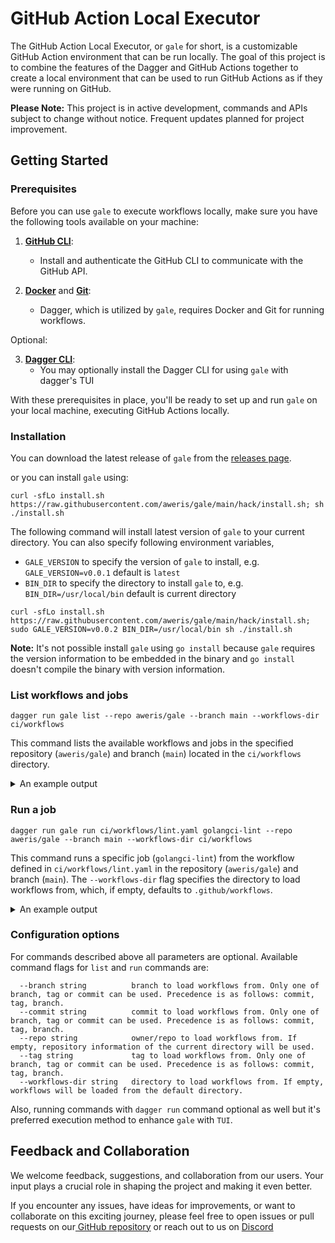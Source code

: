 # GitHub Action Local Executor

The GitHub Action Local Executor, or `gale` for short, is a customizable GitHub Action environment that can be run locally.
The goal of this project is to combine the features of the Dagger and GitHub Actions together to create a local
environment that can be used to run GitHub Actions as if they were running on GitHub.

**Please Note:** This project is in active development, commands and APIs subject to change without notice. Frequent updates planned for project improvement.

## Getting Started

### Prerequisites

Before you can use `gale` to execute workflows locally, make sure you have the following tools available on your machine:

1. **[GitHub CLI](https://docs.github.com/en/github-cli/github-cli/quickstart)**:
    - Install and authenticate the GitHub CLI to communicate with the GitHub API.

2. **[Docker](https://www.docker.com/)** and **[Git](https://git-scm.com/book/en/v2/Getting-Started-Installing-Git)**:
    - Dagger, which is utilized by `gale`, requires Docker and Git for running workflows.

Optional:

3. **[Dagger CLI](https://docs.dagger.io/cli/465058/install)**:
    - You may optionally install the Dagger CLI for using `gale` with dagger's TUI

With these prerequisites in place, you'll be ready to set up and run `gale` on your local machine, executing GitHub Actions locally.


### Installation

You can download the latest release of `gale` from the [releases page](https://github.com/aweris/gale/releases). 

or you can install `gale` using:

```bash!
curl -sfLo install.sh https://raw.githubusercontent.com/aweris/gale/main/hack/install.sh; sh ./install.sh
```

The following command will install latest version of `gale` to your current directory. You can also specify following environment variables,

- `GALE_VERSION` to specify the version of `gale` to install, e.g. `GALE_VERSION=v0.0.1` default is `latest`
- `BIN_DIR` to specify the directory to install `gale` to, e.g. `BIN_DIR=/usr/local/bin` default is current directory

```bash!
curl -sfLo install.sh https://raw.githubusercontent.com/aweris/gale/main/hack/install.sh; sudo GALE_VERSION=v0.0.2 BIN_DIR=/usr/local/bin sh ./install.sh
```

**Note:** It's not possible install `gale` using `go install` because `gale` requires the version information to be 
embedded in the binary and `go install` doesn't compile the binary with version information.

### List workflows and jobs

```bash!
dagger run gale list --repo aweris/gale --branch main --workflows-dir ci/workflows
```

This command lists the available workflows and jobs in the specified repository (`aweris/gale`) and branch (`main`) located in the `ci/workflows` directory.

<details>
<summary>An example output</summary>

```bash!
➜ dagger run gale list --repo aweris/gale
█ [0.81s] gale list --repo aweris/gale
┃ Workflow: .github/workflows/conventional-label.yaml
┃ Jobs:
┃  - check-for-conventional-release-labels
┃
┃ Workflow: example-gha-run-gale (path: .github/workflows/example-gha-run-gale.yaml)
┃ Jobs:
┃  - run-gale
┃
┃ Workflow: example-golangci-lint (path: .github/workflows/example-golangci-lint.yaml)
┃ Jobs:
┃  - golangci-lint
┃
┃ Workflow: .github/workflows/lint.yaml
┃ Jobs:
┃  - golangci-lint
┃
┃ Workflow: .github/workflows/release-main.yaml
┃ Jobs:
┃  - artifact-service
┃
┃ Workflow: .github/workflows/release-tag.yaml
┃ Jobs:
┃  - gale
┃  - artifact-service
┃
┃ Workflow: .github/workflows/stacked-prs.yaml
┃ Jobs:
┃  - check-for-stacked-prs
█ [0.42s] git://github.com/aweris/gale#main
┃ bfa7fcabc6e9c5a787352dead50579694ded0bfb    refs/heads/main
┻
• Engine: 9224cd98dcf2
• Duration: 808ms
```

</details>

### Run a job

```bash!
dagger run gale run ci/workflows/lint.yaml golangci-lint --repo aweris/gale --branch main --workflows-dir ci/workflows
```

This command runs a specific job (`golangci-lint`) from the workflow defined in `ci/workflows/lint.yaml` in the repository (`aweris/gale`) and branch (`main`). The `--workflows-dir` flag specifies the directory to load workflows from, which, if empty, defaults to `.github/workflows`.

<details>
<summary>An example output</summary>

```bash
➜  gale run ci/workflows/lint.yaml golangci-lint --workflows-dir ci/workflows
3: resolve image config for ghcr.io/aweris/gale/tools/ghx:main
3: > in from ghcr.io/aweris/gale/tools/ghx:main
3: resolve image config for ghcr.io/aweris/gale/tools/ghx:main DONE

5: pull ghcr.io/aweris/gale/tools/ghx:main
5: > in from ghcr.io/aweris/gale/tools/ghx:main
5: resolve ghcr.io/aweris/gale/tools/ghx:main@sha256:c5aa62ac90f1ba7196efa1d4ee262b710fedc7edf92e001b21e102328f318e6f
5: resolve ghcr.io/aweris/gale/tools/ghx:main@sha256:c5aa62ac90f1ba7196efa1d4ee262b710fedc7edf92e001b21e102328f318e6f [0.01s]
5: pull ghcr.io/aweris/gale/tools/ghx:main DONE

5: pull ghcr.io/aweris/gale/tools/ghx:main CACHED
5: > in from ghcr.io/aweris/gale/tools/ghx:main
5: pull ghcr.io/aweris/gale/tools/ghx:main CACHED

10: upload /Users/aweris/development/workspaces/github.com/aweris/gale DONE
10: > in host.directory /Users/aweris/development/workspaces/github.com/aweris/gale
10: upload /Users/aweris/development/workspaces/github.com/aweris/gale DONE

10: upload /Users/aweris/development/workspaces/github.com/aweris/gale
10: > in host.directory /Users/aweris/development/workspaces/github.com/aweris/gale
10: transferring /Users/aweris/development/workspaces/github.com/aweris/gale:
10: transferring /Users/aweris/development/workspaces/github.com/aweris/gale: 29.68MiB [0.69s]
10: upload /Users/aweris/development/workspaces/github.com/aweris/gale DONE

9: copy /Users/aweris/development/workspaces/github.com/aweris/gale CACHED
9: > in host.directory /Users/aweris/development/workspaces/github.com/aweris/gale
9: copy /Users/aweris/development/workspaces/github.com/aweris/gale CACHED

3: resolve image config for ghcr.io/aweris/gale/tools/ghx:main
3: > in from ghcr.io/aweris/gale/tools/ghx:main
3: resolve image config for ghcr.io/aweris/gale/tools/ghx:main DONE

28: resolve image config for ghcr.io/catthehacker/ubuntu:act-22.04
28: > in Runner Base Image > from ghcr.io/catthehacker/ubuntu:act-22.04
28: resolve image config for ghcr.io/catthehacker/ubuntu:act-22.04 DONE

59: mkdir / DONE
59: > in Runner Base Image
59: mkdir / DONE

62: pull ghcr.io/catthehacker/ubuntu:act-22.04
62: > in Runner Base Image > from ghcr.io/catthehacker/ubuntu:act-22.04
62: > in Runner Base Image
62: ...

59: mkdir / CACHED
59: > in Runner Base Image
59: mkdir / CACHED

58: mkfile /job_run.json
58: > in Runner Base Image
58: ...

62: pull ghcr.io/catthehacker/ubuntu:act-22.04 DONE
62: > in Runner Base Image > from ghcr.io/catthehacker/ubuntu:act-22.04
62: > in Runner Base Image
62: resolve ghcr.io/catthehacker/ubuntu:act-22.04@sha256:54d34d7d138215739f4833f0ad08c65d737b5374bf74dec064904efc13b993f1 [0.01s]
62: pull ghcr.io/catthehacker/ubuntu:act-22.04 DONE

58: mkfile /job_run.json DONE
58: > in Runner Base Image
58: mkfile /job_run.json DONE

61: copy /ghx /usr/local/bin/ghx CACHED
61: > in Runner Base Image
61: copy /ghx /usr/local/bin/ghx CACHED

60: merge (pull ghcr.io/catthehacker/ubuntu:act-22.04, copy /ghx /usr/local/bin/ghx) CACHED
60: > in Runner Base Image
60: merge (pull ghcr.io/catthehacker/ubuntu:act-22.04, copy /ghx /usr/local/bin/ghx) CACHED

57: copy / /home/runner/_temp/ghx/runs/e17a9fe5-42a4-4d0d-82cb-7787c7002b2e
57: > in Runner Base Image
57: copy / /home/runner/_temp/ghx/runs/e17a9fe5-42a4-4d0d-82cb-7787c7002b2e DONE

56: merge (merge (pull ghcr.io/catthehacker/ubuntu:act-22.04, copy /ghx /usr/local/bin/ghx), copy / /home/runner/_temp/ghx/runs/e17a9fe5-42a4-4d0d-82cb-7787c7002b2e)
56: > in Runner Base Image
56: merge (merge (pull ghcr.io/catthehacker/ubuntu:act-22.04, copy /ghx /usr/local/bin/ghx), copy / /home/runner/_temp/ghx/runs/e17a9fe5-42a4-4d0d-82cb-7787c7002b2e) DONE

56: merge (merge (pull ghcr.io/catthehacker/ubuntu:act-22.04, copy /ghx /usr/local/bin/ghx), copy / /home/runner/_temp/ghx/runs/e17a9fe5-42a4-4d0d-82cb-7787c7002b2e)
56: > in Runner Base Image
56: merging
56: merging [0.01s]
56: merge (merge (pull ghcr.io/catthehacker/ubuntu:act-22.04, copy /ghx /usr/local/bin/ghx), copy / /home/runner/_temp/ghx/runs/e17a9fe5-42a4-4d0d-82cb-7787c7002b2e) DONE

54: exec /usr/local/bin/ghx run e17a9fe5-42a4-4d0d-82cb-7787c7002b2e
54: > in Runner Base Image
54: [1.22s] golangci-lint
54: [1.36s] ┏
54: [1.36s] ┃ Set up job
54: [1.36s] ┃ ┏
54: [1.36s] ┃ ┃ Download action repository 'actions/checkout@v3'
54: [1.49s] ┃ ┃ Download action repository 'actions/setup-go@v4'
54: [1.49s] ┃ ┃ Download action repository 'golangci/golangci-lint-action@v3'
54: [1.49s] ┃ ┃ Complete job name: golangci-lint
54: [1.54s] ┃ ┗
54: [1.54s] ┃ Checkout
54: [1.54s] ┃ ┏
54: [1.54s] ┃ ┃ [add-matcher] /home/runner/_temp/ghx/actions/actions/checkout@v3/dist/problem-matcher.json
54: [1.54s] ┃ ┃ Syncing repository: aweris/gale
54: [1.54s] ┃ ┃ Getting Git version info
54: [1.54s] ┃ ┃ ┏
54: [1.54s] ┃ ┃ ┃ Working directory is '/home/runner/work/gale/gale'
54: [1.55s] ┃ ┃ ┃ [command]/usr/bin/git version
54: [1.55s] ┃ ┃ ┃ git version 2.41.0
54: [1.55s] ┃ ┃ ┗
54: [1.55s] ┃ ┃ ...
54: [1.63s] ┃ ┃ Deleting the contents of '/home/runner/work/gale/gale'
54: [1.63s] ┃ ┃ Initializing the repository
54: [1.64s] ┃ ┃ ┏
54: [1.64s] ┃ ┃ ┃ ...
54: [1.64s] ┃ ┃ ┗
54: [1.64s] ┃ ┃ Disabling automatic garbage collection
54: [1.65s] ┃ ┃ ┏
54: [1.65s] ┃ ┃ ┃ [command]/usr/bin/git config --local gc.auto 0
54: [1.65s] ┃ ┃ ┗
54: [1.65s] ┃ ┃ Setting up auth
54: [1.65s] ┃ ┃ ┏
54: [1.65s] ┃ ┃ ┃ ...
54: [1.70s] ┃ ┃ ┗
54: [1.70s] ┃ ┃ Determining the default branch
54: [2.02s] ┃ ┃ ┏
54: [2.02s] ┃ ┃ ┃ Retrieving the default branch name
54: [2.02s] ┃ ┃ ┃ Default branch 'main'
54: [2.02s] ┃ ┃ ┗
54: [2.02s] ┃ ┃ Fetching the repository
54: [2.67s] ┃ ┃ ┏
54: [2.67s] ┃ ┃ ┃ ...
54: [2.92s] ┃ ┃ ┗
54: [2.92s] ┃ ┃ Determining the checkout info
54: [2.92s] ┃ ┃ ┏
54: [2.92s] ┃ ┃ ┗
54: [2.92s] ┃ ┃ Checking out the ref
54: [2.93s] ┃ ┃ ┏
54: [2.93s] ┃ ┃ ┃ [command]/usr/bin/git checkout --progress --force -B main refs/remotes/origin/main
54: [2.93s] ┃ ┃ ┃ Switched to a new branch 'main'
54: [2.93s] ┃ ┃ ┃ branch 'main' set up to track 'origin/main'.
54: [2.94s] ┃ ┃ ┗
54: [2.94s] ┃ ┃ [command]/usr/bin/git log -1 --format='%H'
54: [2.95s] ┃ ┃ 'bfa7fcabc6e9c5a787352dead50579694ded0bfb'
54: [3.02s] ┃ ┗
54: [3.02s] ┃ Setup Go
54: [3.02s] ┃ ┏
54: [3.63s] ┃ ┃ Setup go version spec 1.20
54: [3.65s] ┃ ┃ Attempting to download 1.20...
54: [4.93s] ┃ ┃ matching 1.20...
54: [4.93s] ┃ ┃ Not found in manifest.  Falling back to download directly from Go
54: [8.31s] ┃ ┃ Install from dist
54: [8.31s] ┃ ┃ Acquiring go1.20.6 from https://storage.googleapis.com/golang/go1.20.6.linux-arm64.tar.gz
54: [9.67s] ┃ ┃ Extracting Go...
54: [9.67s] ┃ ┃ [command]/usr/bin/tar xz --warning=no-unknown-keyword --overwrite -C /home/runner/_temp/73e38a8c-8a5d-4ba8-9dd5-88df757ca10e -f /home/runner/_temp/0d047768-bc01-413f-b5ed-2034257809c9
54: [9.67s] ┃ ┃ Successfully extracted go to /home/runner/_temp/73e38a8c-8a5d-4ba8-9dd5-88df757ca10e
54: [13.2s] ┃ ┃ Adding to the cache ...
54: [13.2s] ┃ ┃ Successfully cached go to /opt/hostedtoolcache/go/1.20.6/arm64
54: [13.2s] ┃ ┃ Added go to the path
54: [13.2s] ┃ ┃ Successfully set up Go version 1.20
54: [13.2s] ┃ ┃ [warn] The runner was not able to contact the cache service. Caching will be skipped
54: [13.2s] ┃ ┃ [add-matcher] /home/runner/_temp/ghx/actions/actions/setup-go@v4/matchers.json
54: [13.2s] ┃ ┃ go version go1.20.6 linux/arm64
54: [13.2s] ┃ ┃
54: [13.2s] ┃ ┃ go env
54: [13.2s] ┃ ┃ ┏
54: [13.2s] ┃ ┃ ┃ ...
54: [13.3s] ┃ ┃ ┗
54: [13.3s] ┃ ┗
54: [13.3s] ┃ golangci-lint
54: [13.3s] ┃ ┏
54: [13.3s] ┃ ┃ prepare environment
54: [13.3s] ┃ ┃ ┏
54: [13.3s] ┃ ┃ ┃ ...
54: [14.2s] ┃ ┃ ┗
54: [22.4s] ┃ ┃ run golangci-lint
54: [22.4s] ┃ ┃ ┏
54: [22.4s] ┃ ┃ ┃ Running [/root/golangci-lint-1.53.3-linux-arm64/golangci-lint run --out-format=github-actions] in [] ...
54: [22.4s] ┃ ┃ ┃ golangci-lint found no issues
54: [22.4s] ┃ ┃ ┃ Ran golangci-lint in 8212ms
54: [22.5s] ┃ ┃ ┗
54: [22.5s] ┃ ┗
54: [22.7s] ┃ Complete job
54: [22.7s] ┃ ┏
54: [22.7s] ┃ ┃ Complete job name: golangci-lint conclusion=success
54: [22.7s] ┃ ┗
54: [22.7s] ┗
54: exec /usr/local/bin/ghx run e17a9fe5-42a4-4d0d-82cb-7787c7002b2e DONE
```

</details>

### Configuration options

For commands described above all parameters are optional. Available command flags for `list` and `run` commands are:
```
  --branch string          branch to load workflows from. Only one of branch, tag or commit can be used. Precedence is as follows: commit, tag, branch.
  --commit string          commit to load workflows from. Only one of branch, tag or commit can be used. Precedence is as follows: commit, tag, branch.
  --repo string            owner/repo to load workflows from. If empty, repository information of the current directory will be used.
  --tag string             tag to load workflows from. Only one of branch, tag or commit can be used. Precedence is as follows: commit, tag, branch.
  --workflows-dir string   directory to load workflows from. If empty, workflows will be loaded from the default directory.
```

Also, running commands with `dagger run` command optional as well but it's preferred execution method to enhance `gale` with `TUI`.

## Feedback and Collaboration

We welcome feedback, suggestions, and collaboration from our users. Your input plays a crucial role in shaping the project and making it even better.

If you encounter any issues, have ideas for improvements, or want to collaborate on this exciting journey, please  feel free to open issues or pull requests on our[ GitHub repository](https://github.com/aweris/gale) or reach out to us on [Discord](https://discord.com/channels/707636530424053791/1117139064274034809)